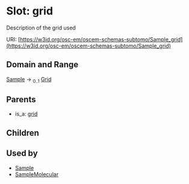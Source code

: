 
# Slot: grid

Description of the grid used

URI: [https://w3id.org/osc-em/oscem-schemas-subtomo/Sample_grid](https://w3id.org/osc-em/oscem-schemas-subtomo/Sample_grid)


## Domain and Range

[Sample](Sample.md) &#8594;  <sub>0..1</sub> [Grid](Grid.md)

## Parents

 *  is_a: [grid](grid.md)

## Children


## Used by

 * [Sample](Sample.md)
 * [SampleMolecular](SampleMolecular.md)
